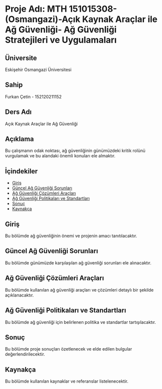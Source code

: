# Proje Adı: MTH 151015308-(Osmangazi)-Açık Kaynak Araçlar ile Ağ Güvenliği-  Ağ Güvenliği Stratejileri ve Uygulamaları

## Üniversite
Eskişehir Osmangazi Üniversitesi
## Sahip
Furkan Çetin - 152120211152 

## Ders Adı 
Açık Kaynak Araçlar ile Ağ Güvenliği

## Açıklama
Bu çalışmanın odak noktası, ağ güvenliğinin günümüzdeki kritik rolünü vurgulamak ve bu alandaki önemli konuları ele almaktır.
## İçindekiler
- [Giriş](/introduction)
- [Güncel Ağ Güvenliği Sorunları](/subject1)
- [Ağ Güvenliği Çözümleri Araçları](/subject2)
- [Ağ Güvenliği Politikaları ve Standartları](/subject3)
- [Sonuç](/end)
- [Kaynakça](/references)

## Giriş
Bu bölümde ağ güvenliğinin önemi ve projenin amacı tanıtılacaktır.

## Güncel Ağ Güvenliği Sorunları
Bu bölümde günümüzde karşılaşılan ağ güvenliği sorunları ele alınacaktır.

## Ağ Güvenliği Çözümleri Araçları
Bu bölümde kullanılan ağ güvenliği araçları ve çözümleri detaylı bir şekilde açıklanacaktır.

## Ağ Güvenliği Politikaları ve Standartları
Bu bölümde ağ güvenliği için belirlenen politika ve standartlar tartışılacaktır.

## Sonuç
Bu bölümde proje sonuçları özetlenecek ve elde edilen bulgular değerlendirilecektir.

## Kaynakça
Bu bölümde kullanılan kaynaklar ve referanslar listelenecektir.
